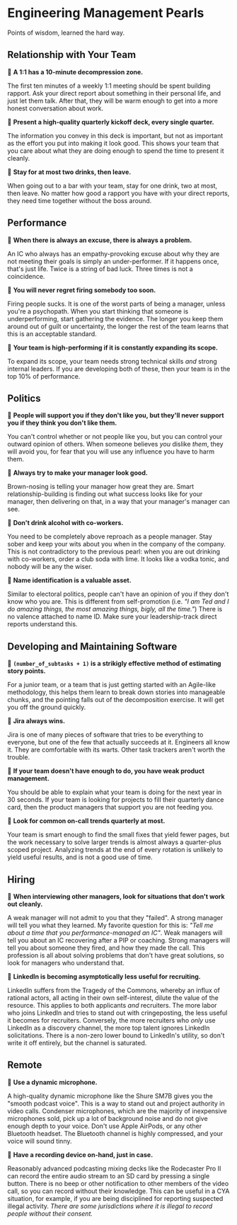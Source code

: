 # Engineering Management Pearls
Points of wisdom, learned the hard way.

## Relationship with Your Team
🦪 **A 1:1 has a 10-minute decompression zone.**

The first ten minutes of a weekly 1:1 meeting should be spent building rapport. Ask your direct report about something in their personal life, and just let them talk. After that, they will be warm enough to get into a more honest conversation about work.

🦪 **Present a high-quality quarterly kickoff deck, every single quarter.**

The information you convey in this deck is important, but not as important as the effort you put into making it look good. This shows your team that you care about what they are doing enough to spend the time to present it cleanly.

🦪 **Stay for at most two drinks, then leave.**

When going out to a bar with your team, stay for one drink, two at most, then leave. No matter how good a rapport you have with your direct reports, they need time together without the boss around.

## Performance
🦪 **When there is always an excuse, there is always a problem.**

An IC who always has an empathy-provoking excuse about why they are not meeting their goals is simply an under-performer. If it happens once, that's just life. Twice is a string of bad luck. Three times is not a coincidence.

🦪 **You will never regret firing somebody too soon.**

Firing people sucks. It is one of the worst parts of being a manager, unless you're a psychopath. When you start thinking that someone is underperforming, start gathering the evidence. The longer you keep them around out of guilt or uncertainty, the longer the rest of the team learns that this is an acceptable standard.

🦪 **Your team is high-performing if it is constantly expanding its scope.**

To expand its scope, your team needs strong technical skills _and_ strong internal leaders. If you are developing both of these, then your team is in the top 10% of performance.

## Politics
🦪 **People will support you if they don't like you, but they'll never support you if they think you don't like them.**

You can't control whether or not people like you, but you can control your outward opinion of others. When someone believes _you_ dislike _them_, they will avoid you, for fear that you will use any influence you have to harm them.

🦪 **Always try to make your manager look good.**

Brown-nosing is telling your manager how great they are. Smart relationship-building is finding out what success looks like for your manager, then delivering on that, in a way that your manager's manager can see. 

🦪 **Don't drink alcohol with co-workers.**

You need to be completely above reproach as a people manager. Stay sober and keep your wits about you when in the company of the company. This is not contradictory to the previous pearl: when you are out drinking with co-workers, order a club soda with lime. It looks like a vodka tonic, and nobody will be any the wiser.

🦪 **Name identification is a valuable asset.**

Similar to electoral politics, people can't have an opinion of you if they don't know who you are. This is different from self-promotion (i.e. _"I am Ted and I do amazing things, the most amazing things, bigly, all the time."_) There is no valence attached to name ID. Make sure your leadership-track direct reports understand this.

## Developing and Maintaining Software
🦪 **`(number_of_subtasks + 1)` is a strikigly effective method of estimating story points.**

For a junior team, or a team that is just getting started with an Agile-like methodology, this helps them learn to break down stories into manageable chunks, and the pointing falls out of the decomposition exercise. It will get you off the ground quickly.

🦪 **Jira always wins.**

Jira is one of many pieces of software that tries to be everything to everyone, but one of the few that actually succeeds at it. Engineers all know it. They are comfortable with its warts. Other task trackers aren't worth the trouble.

🦪 **If your team doesn't have enough to do, you have weak product management.**

You should be able to explain what your team is doing for the next year in 30 seconds. If your team is looking for projects to fill their quarterly dance card, then the product managers that support you are not feeding you.

🦪 **Look for common on-call trends quarterly at most.**

Your team is smart enough to find the small fixes that yield fewer pages, but the work necessary to solve larger trends is almost always a quarter-plus scoped project. Analyzing trends at the end of every rotation is unlikely to yield useful results, and is not a good use of time.

## Hiring
🦪 **When interviewing other managers, look for situations that don't work out cleanly.**

A weak manager will not admit to you that they "failed". A strong manager will tell you what they learned. My favorite question for this is: _"Tell me about a time that you performance-managed an IC"_. Weak managers will tell you about an IC recovering after a PIP or coaching. Strong managers will tell you about someone they fired, and how they made the call. This profession is all about solving problems that don't have great solutions, so look for managers who understand that.

🦪 **LinkedIn is becoming asymptotically less useful for recruiting.**

LinkedIn suffers from the Tragedy of the Commons, whereby an influx of rational actors, all acting in their own self-interest, dilute the value of the resource. This applies to both applicants _and_ recruiters. The more labor who joins LinkedIn and tries to stand out with cringeposting, the less useful it becomes for recruiters. Conversely, the more recruiters who _only_ use LinkedIn as a discovery channel, the more top talent ignores LinkedIn solicitations. There is a non-zero lower bound to LinkedIn's utility, so don't write it off entirely, but the channel is saturated.

## Remote
🦪 **Use a dynamic microphone.**

A high-quality dynamic microphone like the Shure SM7B gives you the "smooth podcast voice". This is a way to stand out and project authority in video calls. Condenser microphones, which are the majority of inexpensive microphones sold, pick up a lot of background noise and do not give enough depth to your voice. Don't use Apple AirPods, or any other Bluetooth headset. The Bluetooth channel is highly compressed, and your voice will sound tinny.

🦪 **Have a recording device on-hand, just in case.**

Reasonably advanced podcasting mixing decks like the Rodecaster Pro II can record the entire audio stream to an SD card by pressing a single button. There is no beep or other notification to other members of the video call, so you can record without their knowledge. This can be useful in a CYA situation, for example, if you are being disciplined for reporting suspected illegal activity. _There are some jurisdictions where it is illegal to record people without their consent._
